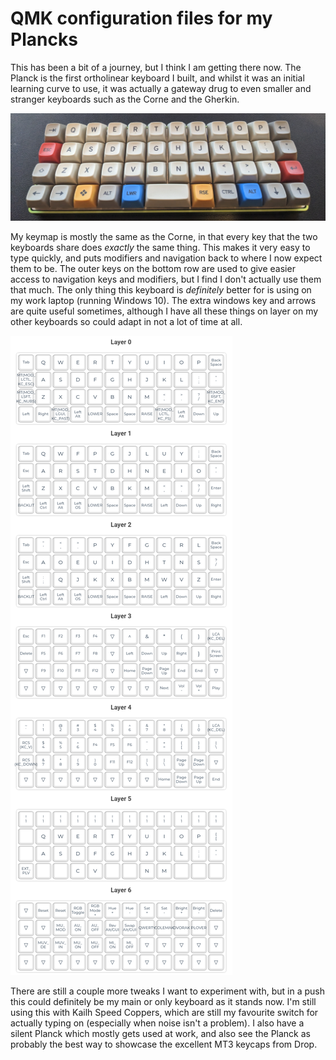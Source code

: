 # QMK configuration files for my Plancks

This has been a bit of a journey, but I think I am getting there now. The Planck is the first ortholinear keyboard I built, and whilst it was an initial learning curve to use, it was actually a gateway drug to even smaller and stranger keyboards such as the Corne and the Gherkin.

![The first keyboard I built](./images/planck.jpg)

My keymap is mostly the same as the Corne, in that every key that the two keyboards share does _exactly_ the same thing. This makes it very easy to type quickly, and puts modifiers and navigation back to where I now expect them to be. The outer keys on the bottom row are used to give easier access to navigation keys and modifiers, but I find I don't actually use them that much. The only thing this keyboard is _definitely_ better for is using on my work laptop (running Windows 10). The extra windows key and arrows are quite useful sometimes, although I have all these things on layer on my other keyboards so could adapt in not a lot of time at all.

![planck keymap](./images/planck_keymap.png)

There are still a couple more tweaks I want to experiment with, but in a push this could definitely be my main or only keyboard as it stands now. I'm still using this with Kailh Speed Coppers, which are still my favourite switch for actually typing on (especially when noise isn't a problem). I also have a silent Planck which mostly gets used at work, and also see the Planck as probably the best way to showcase the excellent MT3 keycaps from Drop.

